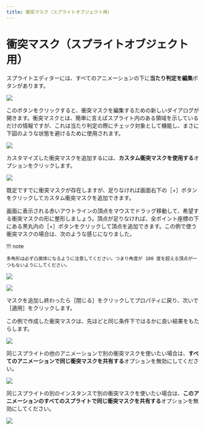```yaml
---
title: 衝突マスク（スプライトオブジェクト用）
---
```

# 衝突マスク（スプライトオブジェクト用）

スプライトエディターには、すべてのアニメーションの下に**当たり判定を編集**ボタンがあります。

![](/gdevelop5/objects/screenshot_from_2019-05-21_16-36-32.png)

このボタンをクリックすると、衝突マスクを編集するための新しいダイアログが開きます。衝突マスクとは、簡単に言えばスプライト内のある領域を示しているだけの情報ですが、これは当たり判定の際にチェック対象として機能し、まさに下図のような状態を避けるために使用されます。

![](/gdevelop5/objects/screenshot_from_2019-05-21_17-00-45.png)

カスタマイズした衝突マスクを追加するには、**カスタム衝突マスクを使用する**オプションをクリックします。

![](/gdevelop5/objects/screenshot_from_2019-05-21_17-03-48.png)

既定ですでに衝突マスクが存在しますが、足りなければ画面右下の［+］ボタンをクリックしてカスタム衝突マスクを追加できます。

画面に表示される赤いアウトラインの頂点をマウスでドラッグ移動して、希望する衝突マスクの形に整形しましょう。頂点が足りなければ、全ポイント座標の下にある黒丸内の［+］ボタンをクリックして頂点を追加できます。この例で使う衝突マスクの場合は、次のような感じになりました。

!!! note

    多角形は必ず凸面体になるように注意してください。つまり角度が 180 度を超える頂点が一つもないようにしてください。

![](/gdevelop5/objects/screenshot_from_2019-05-21_17-19-28.png)

![](/gdevelop5/objects/screenshot_from_2019-05-21_17-22-22.png)

マスクを追加し終わったら［閉じる］をクリックしてプロパティに戻り、次いで［適用］をクリックします。

この例で作成した衝突マスクは、先ほどと同じ条件下ではるかに良い結果をもたらします。

![](/gdevelop5/objects/screenshot_from_2019-05-21_17-26-52.png)

同じスプライトの他のアニメーションで別の衝突マスクを使いたい場合は、**すべてのアニメーションで同じ衝突マスクを共有する**オプションを無効にしてください。

![](/gdevelop5/objects/sprite/annotation_2019-06-21_121320.png)

同じスプライトの別のインスタンスで別の衝突マスクを使いたい場合は、**このアニメーションのすべてのスプライトで同じ衝突マスクを共有する**オプションを無効にしてください。

![](/gdevelop5/objects/sprite/annotation_2019-06-21_121540.png)